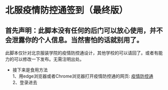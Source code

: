 北服疫情防控通签到（最终版）
===============
首先声明：此脚本没有任何的后门可以放心使用，并不会泄露你的个人信息。当然害怕的话就别用了。
---------------
此脚本仅针对北京服装学院的疫情防控通设计，其他学校的可以请回了。或者有能力的可以修改一下发布。无需注明出处。<br>

 * 接下来是食用方法 
 <br> 1、用edge浏览器或者Chrome浏览器打开疫情防控通的网页:
[疫情防控通](https://wx.bift.edu.cn/site/applicationSquare/index?sid=3 "快点进去呀") 
 <br> 2、登录进去 



